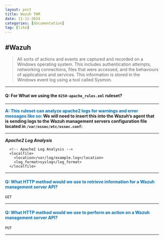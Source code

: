 ```yaml
---
layout: post
title: Wazuh THM
date: 11-11-2024
categories: [documentation]
tag: [like]
---
```

#Wazuh
---

> All sorts of actions and events are captured and recorded on a Windows operating system. 
> This includes authentication attempts, networking connections, files that were accessed, and the behaviours of applications and services. 
> This information is stored in the Windows event log using a tool called Sysmon.

---

#### Q: For What we using the `0250-apache_rules.xml` ruleset?

---

**<span style="font-weight:bold; color:#0070c0">A: This ruleset can analyze apache2 logs for warnings and error messages like so:</span> We will need to insert this into the Wazuh’s agent that is sending logs to the Wazuh management servers configuration file located in `/var/ossec/etc/ossec.conf`:**

---

***Apache2 Log Analysis***

```shell-session
  <!-- Apache2 Log Analysis -->
  <localfile>
    <location>/var/log/example.log</location>
    <log_format>syslog</log_format>
  </localfile>
```

----
#### <span style="color:#0070c0">Q: What HTTP method would we use to retrieve information for a Wazuh management server API?</span>
	GET
---
#### <span style="color:#0070c0">Q: What HTTP method would we use to perform an action on a Wazuh management server API?</span>
	PUT
---
